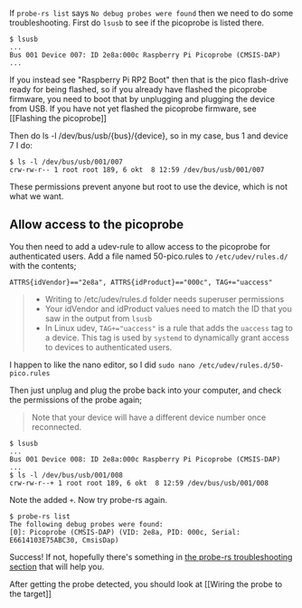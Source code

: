 If `probe-rs list` says `No debug probes were found` then we need to do some troubleshooting. First do `lsusb` to see if the picoprobe is listed there.

	$ lsusb
	...
	Bus 001 Device 007: ID 2e8a:000c Raspberry Pi Picoprobe (CMSIS-DAP)
	...

If you instead see "Raspberry Pi RP2 Boot" then that is the pico flash-drive ready for being flashed, so if you already have flashed the picoprobe firmware, you need to boot that by unplugging and plugging the device from USB. If you have not yet flashed the picoprobe firmware, see [[Flashing the picoprobe]]

Then do ls -l /dev/bus/usb/{bus}/{device}, so in my case, bus 1 and device 7 I do:

    $ ls -l /dev/bus/usb/001/007
    crw-rw-r-- 1 root root 189, 6 okt  8 12:59 /dev/bus/usb/001/007

These permissions prevent anyone but root to use the device, which is not what we want.

## Allow access to the picoprobe
You then need to add a udev-rule to allow access to the picoprobe for authenticated users. Add a file named 50-pico.rules to `/etc/udev/rules.d/` with the contents;

    ATTRS{idVendor}=="2e8a", ATTRS{idProduct}=="000c", TAG+="uaccess"

> * Writing to /etc/udev/rules.d folder needs superuser permissions
> * Your idVendor and idProduct values need to match the ID that you saw in the output from `lsusb`
> * In Linux udev, `TAG+="uaccess"` is a rule that adds the `uaccess` tag to a device. This tag is used by `systemd` to dynamically grant access to devices to authenticated users.

I happen to like the nano editor, so I did `sudo nano /etc/udev/rules.d/50-pico.rules`

Then just unplug and plug the probe back into your computer,  and check the permissions of the probe again;

> Note that your device will have a different device number once reconnected.

	$ lsusb
	...
	Bus 001 Device 008: ID 2e8a:000c Raspberry Pi Picoprobe (CMSIS-DAP)
	...
    $ ls -l /dev/bus/usb/001/008
    crw-rw-r--+ 1 root root 189, 6 okt  8 12:59 /dev/bus/usb/001/008
    
Note the added `+`. Now try probe-rs again.

	$ probe-rs list
	The following debug probes were found:
	[0]: Picoprobe (CMSIS-DAP) (VID: 2e8a, PID: 000c, Serial: E6614103E75ABC30, CmsisDap)

Success! If not, hopefully there's something in [the probe-rs troubleshooting section](https://probe.rs/docs/knowledge-base/troubleshooting/) that will help you.

After getting the probe detected, you should look at [[Wiring the probe to the target]]